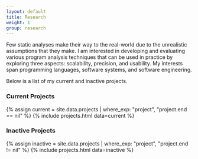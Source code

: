 ```yaml
---
layout: default
title: Research
weight: 1
group: research
---
```


Few static analyses make their way to the real-world due to the unrealistic assumptions that they make. I am interested in developing and evaluating various program analysis techniques that can be used in practice by exploring three aspects: scalability, precision, and usability. My interests span programming languages, software systems, and software engineering.

Below is a list of my current and inactive projects.

### Current Projects
{% assign current = site.data.projects | where_exp: "project", "project.end == nil" %}
{% include projects.html data=current %}

### Inactive Projects
{% assign inactive = site.data.projects | where_exp: "project", "project.end != nil" %}
{% include projects.html data=inactive %}
